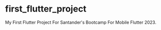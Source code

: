 # first_flutter_project

My First Flutter Project For Santander's Bootcamp For Mobile Flutter 2023.

